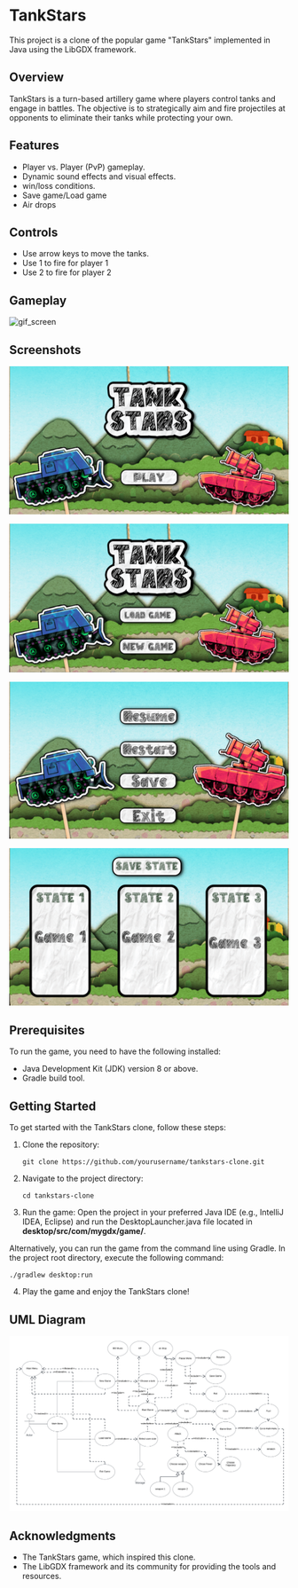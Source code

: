# TankStars 

This project is a clone of the popular game "TankStars" implemented in Java using the LibGDX framework.

## Overview

TankStars is a turn-based artillery game where players control tanks and engage in battles. The objective is to strategically aim and fire projectiles at opponents to eliminate their tanks while protecting your own.

## Features

- Player vs. Player (PvP) gameplay.
- Dynamic sound effects and visual effects.
- win/loss conditions.
- Save game/Load game
- Air drops
  
## Controls

- Use arrow keys to move the tanks.
- Use 1 to fire for player 1
- Use 2 to fire for player 2
  
## Gameplay
![gif_screen](./images/gif.gif)

## Screenshots
![main_screen](./images/1.png)

![main_screen2](./images/2.png)

![pause](./images/pause_state.png)

![save](./images/Save.png)







## Prerequisites

To run the game, you need to have the following installed:

- Java Development Kit (JDK) version 8 or above.
- Gradle build tool.

## Getting Started

To get started with the TankStars clone, follow these steps:

1. Clone the repository:

   ```
   git clone https://github.com/yourusername/tankstars-clone.git
   ```

2. Navigate to the project directory:

   ```
   cd tankstars-clone
   ```

3. Run the game:
Open the project in your preferred Java IDE (e.g., IntelliJ IDEA, Eclipse) and run the DesktopLauncher.java file located in **desktop/src/com/mygdx/game/**.

Alternatively, you can run the game from the command line using Gradle. In the project root directory, execute the following command:
```
./gradlew desktop:run
```
4. Play the game and enjoy the TankStars clone!



## UML Diagram
![uml](./images/UML_Diagram.png)

## Acknowledgments

- The TankStars game, which inspired this clone.
- The LibGDX framework and its community for providing the tools and resources.

